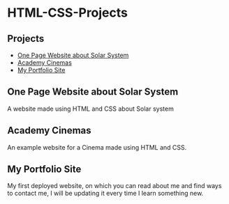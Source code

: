 # HTML-CSS-Projects

## Projects

- [One Page Website about Solar System](https://github.com/BocianStalowa/HTML-CSS-Projects/tree/master/One-Page%20Website)
- [Academy Cinemas](https://github.com/BocianStalowa/HTML-CSS-Projects/tree/master/bootstrap4_project)
- [My Portfolio Site](https://github.com/BocianStalowa/BocianStalowa.github.io)

## One Page Website about Solar System

A website made using HTML and CSS about Solar system

## Academy Cinemas

An example website for a Cinema made using HTML and CSS.

## My Portfolio Site

My first deployed website, on which you can read about me and find ways to contact me, I will be updating it every time I learn something new.




